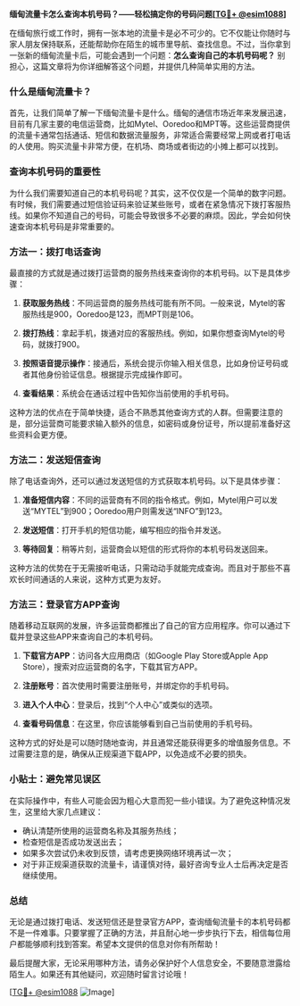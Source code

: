 **缅甸流量卡怎么查询本机号码？——轻松搞定你的号码问题[[TG💪+ @esim1088](https://t.me/s/esim1088)]**

在缅甸旅行或工作时，拥有一张本地的流量卡是必不可少的。它不仅能让你随时与家人朋友保持联系，还能帮助你在陌生的城市里导航、查找信息。不过，当你拿到一张新的缅甸流量卡后，可能会遇到一个问题：**怎么查询自己的本机号码呢？** 别担心，这篇文章将为你详细解答这个问题，并提供几种简单实用的方法。

### 什么是缅甸流量卡？

首先，让我们简单了解一下缅甸流量卡是什么。缅甸的通信市场近年来发展迅速，目前有几家主要的电信运营商，比如Mytel、Ooredoo和MPT等。这些运营商提供的流量卡通常包括通话、短信和数据流量服务，非常适合需要经常上网或者打电话的人使用。购买流量卡非常方便，在机场、商场或者街边的小摊上都可以找到。

### 查询本机号码的重要性

为什么我们需要知道自己的本机号码呢？其实，这不仅仅是一个简单的数字问题。有时候，我们需要通过短信验证码来验证某些账号，或者在紧急情况下拨打客服热线。如果你不知道自己的号码，可能会导致很多不必要的麻烦。因此，学会如何快速查询本机号码是非常重要的。

### 方法一：拨打电话查询

最直接的方式就是通过拨打运营商的服务热线来查询你的本机号码。以下是具体步骤：

1. **获取服务热线**：不同运营商的服务热线可能有所不同。一般来说，Mytel的客服热线是900，Ooredoo是123，而MPT则是106。
   
2. **拨打热线**：拿起手机，拨通对应的客服热线。例如，如果你想查询Mytel的号码，就拨打900。

3. **按照语音提示操作**：接通后，系统会提示你输入相关信息，比如身份证号码或者其他身份验证信息。根据提示完成操作即可。

4. **查看结果**：系统会在通话过程中告知你当前使用的手机号码。

这种方法的优点在于简单快捷，适合不熟悉其他查询方式的人群。但需要注意的是，部分运营商可能要求输入额外的信息，如密码或身份证号，所以提前准备好这些资料会更方便。

### 方法二：发送短信查询

除了电话查询外，还可以通过发送短信的方式获取本机号码。以下是具体步骤：

1. **准备短信内容**：不同的运营商有不同的指令格式。例如，Mytel用户可以发送“MYTEL”到900；Ooredoo用户则需发送“INFO”到123。

2. **发送短信**：打开手机的短信功能，编写相应的指令并发送。

3. **等待回复**：稍等片刻，运营商会以短信的形式将你的本机号码发送回来。

这种方法的优势在于无需接听电话，只需动动手就能完成查询。而且对于那些不喜欢长时间通话的人来说，这种方式更为友好。

### 方法三：登录官方APP查询

随着移动互联网的发展，许多运营商都推出了自己的官方应用程序。你可以通过下载并登录这些APP来查询自己的本机号码。

1. **下载官方APP**：访问各大应用商店（如Google Play Store或Apple App Store），搜索对应运营商的名字，下载其官方APP。

2. **注册账号**：首次使用时需要注册账号，并绑定你的手机号码。

3. **进入个人中心**：登录后，找到“个人中心”或类似的选项。

4. **查看号码信息**：在这里，你应该能够看到自己当前使用的手机号码。

这种方式的好处是可以随时随地查询，并且通常还能获得更多的增值服务信息。不过需要注意的是，确保从正规渠道下载APP，以免造成不必要的损失。

### 小贴士：避免常见误区

在实际操作中，有些人可能会因为粗心大意而犯一些小错误。为了避免这种情况发生，这里给大家几点建议：

- 确认清楚所使用的运营商名称及其服务热线；
- 检查短信是否成功发送出去；
- 如果多次尝试仍未收到反馈，请考虑更换网络环境再试一次；
- 对于非正规渠道获取的流量卡，请谨慎对待，最好咨询专业人士后再决定是否继续使用。

### 总结

无论是通过拨打电话、发送短信还是登录官方APP，查询缅甸流量卡的本机号码都不是一件难事。只要掌握了正确的方法，并且耐心地一步步执行下去，相信每位用户都能够顺利找到答案。希望本文提供的信息对你有所帮助！

最后提醒大家，无论采用哪种方法，请务必保护好个人信息安全，不要随意泄露给陌生人。如果还有其他疑问，欢迎随时留言讨论哦！

[[TG💪+ @esim1088](https://t.me/s/esim1088) ![Image](https://i.postimg.cc/4NQfJmqS/Snipaste-2025-05-13-00-14-12.png)]